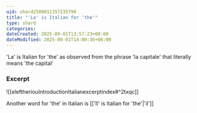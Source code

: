 ```yaml
---
uid: shard2509011357235790
title: "'La' is Italian for 'the'"
type: shard
categories:
dateCreated: 2025-09-01T13:57:23+08:00
dateModified: 2025-09-01T14:00:36+08:00
---
```

'La' is Italian for 'the' as observed from the phrase 'la capitale' that literally means 'the capital'

### Excerpt
![[eleftheriouIntroductionItalianexcerptindex#^2txqc]]

Another word for 'the' in Italian is [['Il' is Italian for 'the'|'il']]